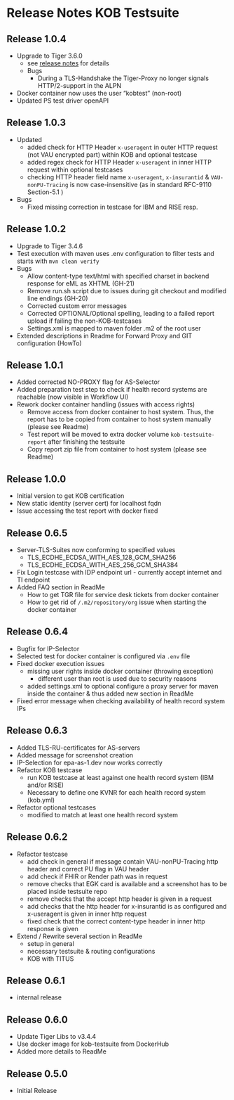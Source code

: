 # Release Notes KOB Testsuite

## Release 1.0.4

* Upgrade to Tiger 3.6.0
  * see [release notes](https://github.com/gematik/app-Tiger/blob/master/ReleaseNotes.md) for details
  * Bugs
    * During a TLS-Handshake the Tiger-Proxy no longer signals HTTP/2-support in the ALPN
* Docker container now uses the user “kobtest” (non-root)
* Updated PS test driver openAPI

## Release 1.0.3

* Updated 
  * added check for HTTP Header `x-useragent` in outer HTTP request (not VAU encrypted part) within KOB and optional testcase
  * added regex check for HTTP Header `x-useragent` in inner HTTP request within optional testcases
  * checking HTTP header field name `x-useragent`, `x-insurantid` & `VAU-nonPU-Tracing` is now case-insensitive (as in standard RFC-9110 Section-5.1 )
* Bugs
  * Fixed missing correction in testcase for IBM and RISE resp.

## Release 1.0.2

* Upgrade to Tiger 3.4.6
* Test execution with maven uses .env configuration to filter tests and starts with `mvn clean verify`  
* Bugs
  * Allow content-type text/html with specified charset in backend response for eML as XHTML (GH-21)
  * Remove run.sh script due to issues during git checkout and modified line endings (GH-20)
  * Corrected custom error messages
  * Corrected OPTIONAL/Optional spelling, leading to a failed report upload if failing the non-KOB-testcases
  * Settings.xml is mapped to maven folder .m2 of the root user
* Extended descriptions in Readme for Forward Proxy and GIT configuration (HowTo)

## Release 1.0.1

* Added corrected NO-PROXY flag for AS-Selector
* Added preparation test step to check if health record systems are reachable (now visible in Workflow UI)
* Rework docker container handling (issues with access rights)
  * Remove access from docker container to host system. Thus, the report has to be copied from container to host system manually (please see Readme)
  * Test report will be moved to extra docker volume `kob-testsuite-report` after finishing the testsuite
  * Copy report zip file from container to host system (please see Readme)

## Release 1.0.0

* Initial version to get KOB certification 
* New static identity (server cert) for localhost fqdn
* Issue accessing the test report with docker fixed

## Release 0.6.5

* Server-TLS-Suites now conforming to specified values
  * TLS_ECDHE_ECDSA_WITH_AES_128_GCM_SHA256
  * TLS_ECDHE_ECDSA_WITH_AES_256_GCM_SHA384
* Fix Login testcase with IDP endpoint url - currently accept internet and TI endpoint 
* Added FAQ section in ReadMe
  * How to get TGR file for service desk tickets from docker container
  * How to get rid of `/.m2/repository/org` issue when starting the docker container

## Release 0.6.4

* Bugfix for IP-Selector
* Selected test for docker container is configured via `.env` file
* Fixed docker execution issues
  * missing user rights inside docker container (throwing exception)
    - different user than root is used due to security reasons
  * added settings.xml to optional configure a proxy server for maven inside the container
    & thus added new section in ReadMe
* Fixed error message when checking availability of health record system IPs

## Release 0.6.3

* Added TLS-RU-certificates for AS-servers
* Added message for screenshot creation
* IP-Selection for epa-as-1.dev now works correctly
* Refactor KOB testcase
  * run KOB testcase at least against one health record system (IBM and/or RISE)
  * Necessary to define one KVNR for each health record system (kob.yml)
* Refactor optional testcases
  * modified to match at least one health record system 

## Release 0.6.2

* Refactor testcase
  * add check in general if message contain VAU-nonPU-Tracing http header and correct PU flag in VAU header
  * add check if FHIR or Render path was in request
  * remove checks that EGK card is available and a screenshot has to be placed inside testsuite repo
  * remove checks that the accept http header is given in a request
  * add checks that the http header for x-insurantid is as configured and x-useragent is given in inner http request
  * fixed check that the correct content-type header in inner http response is given
* Extend / Rewrite several section in ReadMe
  * setup in general
  * necessary testsuite & routing configurations
  * KOB with TITUS

## Release 0.6.1

* internal release

## Release 0.6.0

* Update Tiger Libs to v3.4.4
* Use docker image for kob-testsuite from DockerHub
* Added more details to ReadMe

## Release 0.5.0

* Initial Release
